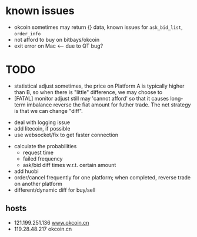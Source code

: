 # known issues
* okcoin sometimes may return {} data, known issues for `ask_bid_list`, `order_info`
* not afford to buy on bitbays/okcoin
* exit error on Mac <-- due to QT bug?

# TODO
* statistical adjust
   sometimes, the price on Platform A is typically higher than B, so when there is "little" difference, we may choose to
* [FATAL] monitor adjust still may 'cannot afford' so that it causes long-term imbalance
reverse the fiat amount for futher trade. The net strategy is that we can change "diff".
- deal with logging issue
- add litecoin, if possible
- use websocket/fix to get faster connection
* calculate the probabilities
    - request time
    - failed frequency
    - ask/bid diff times w.r.t. certain amount
* add huobi
* order/cancel frequently for one platform; when completed, reverse trade on another platform
* different/dynamic diff for buy/sell

## hosts
- 121.199.251.136 www.okcoin.cn
- 119.28.48.217   okcoin.cn
